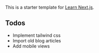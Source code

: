 This is a starter template for [Learn Next.js](https://nextjs.org/learn).

## Todos
- Implement tailwind css
- Import old blog articles
- Add mobile views